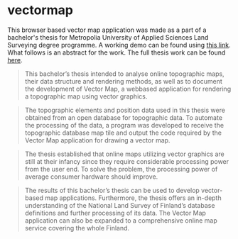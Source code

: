 # vectormap

This browser based vector map application was made as a part of a bachelor's thesis for Metropolia University of Applied Sciences Land Surveying degree programme. A working demo can be found using [this link](http://users.metropolia.fi/~tuomati/). What follows is an abstract for the work. The full thesis work can be found [here](http://www.urn.fi/URN:NBN:fi:amk-2019053113741).

> This bachelor’s thesis intended to analyse online topographic maps, their data structure and rendering methods, as well as to document the development of Vector Map, a webbased application for rendering a topographic map using vector graphics.

> The topographic elements and position data used in this thesis were obtained from an open database for topographic data. To automate the processing of the data, a program was developed to receive the topographic database map tile and output the code required by the Vector Map application for drawing a vector map.

> The thesis established that online maps utilizing vector graphics are still at their infancy since they require considerable processing power from the user end. To solve the problem, the processing power of average consumer hardware should improve.

> The results of this bachelor’s thesis can be used to develop vector-based map applications. Furthermore, the thesis offers an in-depth understanding of the National Land Survey of Finland’s database definitions and further processing of its data. The Vector Map application can also be expanded to a comprehensive online map service covering the whole Finland.
